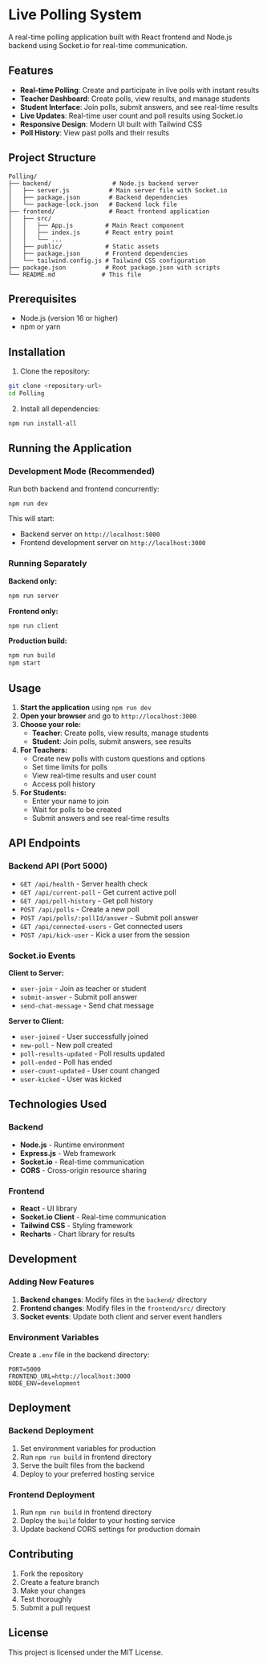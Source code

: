 # Live Polling System

A real-time polling application built with React frontend and Node.js backend using Socket.io for real-time communication.

## Features

- **Real-time Polling**: Create and participate in live polls with instant results
- **Teacher Dashboard**: Create polls, view results, and manage students
- **Student Interface**: Join polls, submit answers, and see real-time results
- **Live Updates**: Real-time user count and poll results using Socket.io
- **Responsive Design**: Modern UI built with Tailwind CSS
- **Poll History**: View past polls and their results

## Project Structure

```
Polling/
├── backend/                 # Node.js backend server
│   ├── server.js           # Main server file with Socket.io
│   ├── package.json        # Backend dependencies
│   └── package-lock.json   # Backend lock file
├── frontend/               # React frontend application
│   ├── src/
│   │   ├── App.js         # Main React component
│   │   ├── index.js       # React entry point
│   │   └── ...
│   ├── public/            # Static assets
│   ├── package.json       # Frontend dependencies
│   └── tailwind.config.js # Tailwind CSS configuration
├── package.json           # Root package.json with scripts
└── README.md             # This file
```

## Prerequisites

- Node.js (version 16 or higher)
- npm or yarn

## Installation

1. Clone the repository:

```bash
git clone <repository-url>
cd Polling
```

2. Install all dependencies:

```bash
npm run install-all
```

## Running the Application

### Development Mode (Recommended)

Run both backend and frontend concurrently:

```bash
npm run dev
```

This will start:

- Backend server on `http://localhost:5000`
- Frontend development server on `http://localhost:3000`

### Running Separately

**Backend only:**

```bash
npm run server
```

**Frontend only:**

```bash
npm run client
```

**Production build:**

```bash
npm run build
npm start
```

## Usage

1. **Start the application** using `npm run dev`
2. **Open your browser** and go to `http://localhost:3000`
3. **Choose your role:**
   - **Teacher**: Create polls, view results, manage students
   - **Student**: Join polls, submit answers, see results
4. **For Teachers:**
   - Create new polls with custom questions and options
   - Set time limits for polls
   - View real-time results and user count
   - Access poll history
5. **For Students:**
   - Enter your name to join
   - Wait for polls to be created
   - Submit answers and see real-time results

## API Endpoints

### Backend API (Port 5000)

- `GET /api/health` - Server health check
- `GET /api/current-poll` - Get current active poll
- `GET /api/poll-history` - Get poll history
- `POST /api/polls` - Create a new poll
- `POST /api/polls/:pollId/answer` - Submit poll answer
- `GET /api/connected-users` - Get connected users
- `POST /api/kick-user` - Kick a user from the session

### Socket.io Events

**Client to Server:**

- `user-join` - Join as teacher or student
- `submit-answer` - Submit poll answer
- `send-chat-message` - Send chat message

**Server to Client:**

- `user-joined` - User successfully joined
- `new-poll` - New poll created
- `poll-results-updated` - Poll results updated
- `poll-ended` - Poll has ended
- `user-count-updated` - User count changed
- `user-kicked` - User was kicked

## Technologies Used

### Backend

- **Node.js** - Runtime environment
- **Express.js** - Web framework
- **Socket.io** - Real-time communication
- **CORS** - Cross-origin resource sharing

### Frontend

- **React** - UI library
- **Socket.io Client** - Real-time communication
- **Tailwind CSS** - Styling framework
- **Recharts** - Chart library for results

## Development

### Adding New Features

1. **Backend changes**: Modify files in the `backend/` directory
2. **Frontend changes**: Modify files in the `frontend/src/` directory
3. **Socket events**: Update both client and server event handlers

### Environment Variables

Create a `.env` file in the backend directory:

```
PORT=5000
FRONTEND_URL=http://localhost:3000
NODE_ENV=development
```

## Deployment

### Backend Deployment

1. Set environment variables for production
2. Run `npm run build` in frontend directory
3. Serve the built files from the backend
4. Deploy to your preferred hosting service

### Frontend Deployment

1. Run `npm run build` in frontend directory
2. Deploy the `build` folder to your hosting service
3. Update backend CORS settings for production domain

## Contributing

1. Fork the repository
2. Create a feature branch
3. Make your changes
4. Test thoroughly
5. Submit a pull request

## License

This project is licensed under the MIT License.
